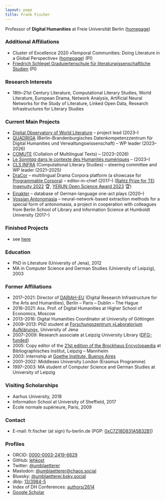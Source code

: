 ```yaml
---
layout: page
title: Frank Fischer
---
```


Professor of **Digital Humanities** at Freie Universität Berlin ([homepage](https://www.geisteswissenschaften.fu-berlin.de/we02/institut/mitarbeiter/Professoren/fischerf/index.html))

### Additional Affiliations
* Cluster of Excellence 2020 »Temporal Communities: Doing Literature in a Global Perspective« ([homepage](https://www.temporal-communities.de/people/fischer/index.html)) (PI)
* [Friedrich Schlegel Graduiertenschule für literaturwissenschaftliche Studien](https://www.geisteswissenschaften.fu-berlin.de/friedrichschlegel/personen/PI/index.html) (PI)

### Research Interests
* 18th–21st Century Literature, Computational Literary Studies, World Literature, European Drama, Network Analysis, Artificial Neural Networks for the Study of Literature, Linked Open Data, Research Infrastructures for Literary Studies

### Current Main Projects
* [Digital Observatory of World Literature](https://www.temporal-communities.de/research/digital-communities/projects/digital-observatory-world-literature) – project lead (2023–)
* [QUADRIGA](https://www.fu-berlin.de/presse/informationen/fup/2023/fup_23_301-quadriga-digital-humanities/index.html) (Berlin-Brandenburgisches Datenkompetenzzentrum für Digital Humanities und Verwaltungswissenschaft) – WP leader (2023–2026)
* [COMUTE](https://gepris.dfg.de/gepris/projekt/524057241) (Collation of Multilingual Texts) – (2023–2026)
* [Le *Sonntag* dans le contexte des Humanités numériques](https://sonntagfr.hypotheses.org/) – (2023–)
* [CLS INFRA](https://clsinfra.io/) (Computational Literary Studies) – steering committee and WP leader (2021–2025)
* [DraCor](https://dracor.org/) – multilingual Drama Corpora platform (a showcase for [Programmable Corpora](https://doi.org/10.5281/zenodo.4284002)) – editor-in-chief (2017–) ([Rahtz Prize for TEI Ingenuity 2022](https://tei-c.org/activities/rahtz-prize-for-tei-ingenuity/) 🏆, [YERUN Open Science Award 2023](https://yerun.eu/2024/02/meet-the-winners-of-the-yerun-open-science-awards-2023/) 🏆)
* [Einakter](https://einakter.dracor.org/) – database of German-language one-act plays (2020–)
* [Vossian Antonomasia](https://vossanto.weltliteratur.net/) – neural-network-based extraction methods for a special form of antonomasia, a project in cooperation with colleagues from Berlin School of Library and Information Science at Humboldt University (2017–)

### Finished Projects
* see [here](/projects/)

### Education
* PhD in Literature (University of Jena), 2012
* MA in Computer Science and German Studies (University of Leipzig), 2003

### Former Affiliations
* 2017–2021: Director of [DARIAH-EU](https://www.dariah.eu/) (Digital Research Infrastructure for the Arts and Humanities), Berlin – Paris – Dublin – The Hague
* 2016–2021: Ass. Prof. of Digital Humanities at Higher School of Economics, Moscow
* 2013–2016: Digital Humanities Coordinator at University of Göttingen
* 2009–2013: PhD student at [Forschungszentrum »Laboratorium Aufklärung«](https://web.archive.org/web/20240528175433/https://www.uni-jena.de/forschung/forschungsprofil/profillinien/wissenschaftliche-zentren/forschungszentrum-laboratorium-aufklaerung-fzla), University of Jena
* 2007–2009: Research associate at Leipzig University Library ([DFG-funded](https://www.ub.uni-leipzig.de/forschungsbibliothek/projekte/projekte-chronologisch-alle/vorlesungsverzeichnisse-der-leipziger-universitaet/))
* 2005: Copy editor of the [21st edition of the Brockhaus Encyclopaedia](https://de.wikipedia.org/wiki/Brockhaus_Enzyklopädie,_21._Auflage) at Bibliographisches Institut, Leipzig – Mannheim
* 2003: Internship at [Goethe Institute, Buenos Aires](https://www.goethe.de/ins/ar/de/sta/bue.html)
* 2001–2002: Middlesex University London (Erasmus Programme)
* 1997–2003: MA student of Computer Science and German Studies at University of Leipzig

### Visiting Scholarships
* Aarhus University, 2018
* Information School at University of Sheffield, 2017
* École normale supérieure, Paris, 2009

### Contact
* E-mail: fr.fischer (at sign) fu-berlin.de (PGP: [0xC7218D831A5B32B1](https://lehkost.github.io/ff.pgp.asc))

### Profiles
* ORCID: [0000-0003-2419-6629](https://orcid.org/0000-0003-2419-6629)
* GitHub: [lehkost](https://github.com/lehkost)
* Twitter: [@umblaetterer](https://twitter.com/umblaetterer)
* Mastodon: <a rel="me" href="https://chaos.social/@umblaetterer">@umblaetterer@chaos.social</a>
* Bluesky: [@umblaetterer.bsky.social](https://bsky.app/profile/umblaetterer.bsky.social)
* dblp: [13/3984-5](https://dblp.org/pid/13/3984-5)
* Index of DH Conferences: [authors/2614](https://dh-abstracts.library.cmu.edu/authors/2614)
* [Google Scholar](https://scholar.google.com/citations?user=Rr4N3OwAAAAJ)
